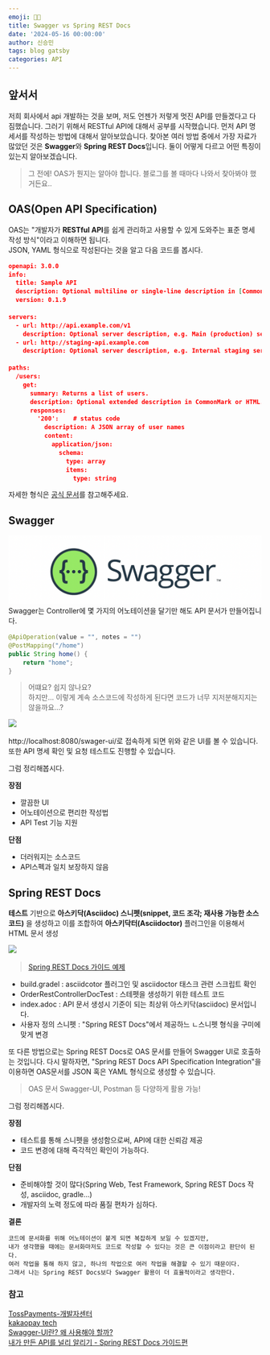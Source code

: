 ```yaml
---
emoji: 🍲🍚
title: Swagger vs Spring REST Docs
date: '2024-05-16 00:00:00'
author: 신승민
tags: blog gatsby 
categories: API
---
```


## 앞서서

저희 회사에서 api 개발하는 것을 보며, 저도 언젠가 저렇게 멋진 API를 만들겠다고 다짐했습니다. 그러기 위해서 RESTful API에 대해서 공부를 시작했습니다. 먼저 API 명세서를 작성하는 방법에 대해서 알아보았습니다. 찾아본 여러 방법 중에서 가장 자료가 많았던 것은 **Swagger**와 **Spring REST Docs**입니다. 둘이 어떻게 다르고 어떤 특징이 있는지 알아보겠습니다.

> 그 전에! OAS가 뭔지는 알아야 합니다.
> 블로그를 볼 때마다 나와서 찾아봐야 했거든요..

## OAS(Open API Specification)
OAS는 "개발자가 **RESTful API**를 쉽게 관리하고 사용할 수 있게 도와주는 표준 명세 작성 방식"이라고 이해하면 됩니다.   
JSON, YAML 형식으로 작성된다는 것을 알고 다음 코드를 봅시다.   
```json
openapi: 3.0.0
info:
  title: Sample API
  description: Optional multiline or single-line description in [CommonMark](http://commonmark.org/help/) or HTML.
  version: 0.1.9

servers:
  - url: http://api.example.com/v1
    description: Optional server description, e.g. Main (production) server
  - url: http://staging-api.example.com
    description: Optional server description, e.g. Internal staging server for testing

paths:
  /users:
    get:
      summary: Returns a list of users.
      description: Optional extended description in CommonMark or HTML.
      responses:
        '200':    # status code
          description: A JSON array of user names
          content:
            application/json:
              schema:
                type: array
                items:
                  type: string

```
자세한 형식은 [공식 문서](https://swagger.io/resources/open-api/)를 참고해주세요.
   
## Swagger
![alt text](image.png)
Swagger는 Controller에 몇 가지의 어노테이션을 달기만 해도 API 문서가 만들어집니다.
```java
@ApiOperation(value = "", notes = "")
@PostMapping("/home")
public String home() {
    return "home";
}
```
> 어떄요? 쉽지 않나요?  
 하지만... 이렇게 계속 소스코드에 작성하게 된다면 코드가 너무 지저분해지지는 않을까요...?   

![](https://velog.velcdn.com/images/gimminjae/post/e990daf7-d3f8-41c6-a792-dfadfc70c057/image.png)   

http://localhost:8080/swager-ui/로 접속하게 되면 위와 같은 UI를 볼 수 있습니다.   
또한 API 명세 확인 및 요청 테스트도 진행할 수 있습니다.

그럼 정리해봅시다.   
     
**장점**
* 깔끔한 UI   
* 어노테이션으로 편리한 작성법
* API Test 기능 지원

**단점**
* 더러워지는 소스코드
* API스펙과 일치 보장하지 않음


## Spring REST Docs
**테스트** 기반으로 **아스키닥(Asciidoc) 스니펫(snippet, 코드 조각; 재사용 가능한 소스 코드)** 을 생성하고 이를 조합하여 **아스키닥터(Asciidoctor)** 플러그인을 이용해서 HTML 문서 생성

![](https://helloworld.kurly.com/post-img/spring-rest-docs-guide/06-spring-rest-docs-example.png)
> [Spring REST Docs 가이드 예제](https://github.com/thefarmersfront/spring-rest-docs-guide)

* build.gradel : asciidcotor 플러그인 및 asciidoctor 태스크 관련 스크립트 확인
* OrderRestControllerDocTest : 스테펫을 생성하기 위한 테스트 코드
* index.adoc : API 문서 생성시 기준이 되는 최상위 아스키닥(asciidoc) 문서입니다.
* 사용자 정의 스니펫 : "Spring REST Docs"에서 제공하느 ㄴ스니펫 형식을 구미에 맞게 변경
   
또 다른 방법으로는 Spring REST Docs로 OAS 문서를 만들어 Swagger UI로 호출하는 것입니다. 다시 말하자면, "Spring REST Docs API Specification Integration"을 이용하면 OAS문서를 JSON 혹은 YAML 형식으로 생성할 수 있습니다.   

> OAS 문서 Swagger-UI, Postman 등 다양하게 활용 가능!
  
그럼 정리해봅시다.  
  
**장점**
 * 테스트를 통해 스니펫을 생성함으로써, API에 대한 신뢰감 제공
 * 코드 변경에 대해 즉각적인 확인이 가능하다.

**단점**
 * 준비해야할 것이 많다(Spring Web, Test Framework, Spring REST Docs 작성, asciidoc, gradle...)
 * 개발자의 노력 정도에 따라 품질 편차가 심하다. 

  
**결론**
```
코드에 문서화를 위해 어노테이션이 붙게 되면 복잡하게 보일 수 있겠지만,  
내가 생각했을 때에는 문서화마저도 코드로 작성할 수 있다는 것은 큰 이점이라고 판단이 된다.  
여러 작업을 통해 하지 않고, 하나의 작업으로 여러 작업을 해결할 수 있기 때문이다.  
그래서 나는 Spring REST Docs보다 Swagger 활용이 더 효율적이라고 생각한다.
```

### 참고
[TossPayments-개발자센터](https://docs.tosspayments.com/resources/glossary/oas)   
[kakaopay tech](https://tech.kakaopay.com/post/openapi-documentation/)   
[Swagger-UI란? 왜 사용해야 할까?](https://velog.io/@gimminjae/Swagger-UI%EB%9E%80-%EC%99%9C-%EC%82%AC%EC%9A%A9%ED%95%B4%EC%95%BC-%ED%95%A0%EA%B9%8C)   
[내가 만든 API를 널리 알리기 - Spring REST Docs 가이드편](https://helloworld.kurly.com/blog/spring-rest-docs-guide/?gad_source=1&gclid=CjwKCAjw9IayBhBJEiwAVuc3fvKMFcJfnfd-4aiqlmgUVHp3k6fUoi2BGJCjj4nVJ6phAI4EILieUxoCorYQAvD_BwE)
```toc

```